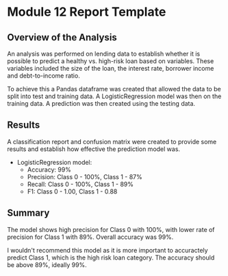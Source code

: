 # Module 12 Report Template

## Overview of the Analysis
An analysis was performed on lending data to establish whether it is possible to predict a healthy vs. high-risk loan based on variables. 
These variables included the size of the loan, the interest rate, borrower income and debt-to-income ratio.

To achieve this a Pandas dataframe was created that allowed the data to be split into test and training data.
A LogisticRegression model was then on the training data. A prediction was then created using the testing data.

## Results
A classification report and confusion matrix were created to provide some results and establish how effective the prediction model was. 

* LogisticRegression model:
   * Accuracy: 99%
   * Precision: Class 0 - 100%, Class 1 - 87%
   * Recall: Class 0 - 100%, Class 1 - 89%
   * F1: Class 0 - 1.00, Class 1 - 0.88

## Summary
The model shows high precision for Class 0 with 100%, with lower rate of precision for Class 1 with 89%. 
Overall accuracy was 99%.

I wouldn't recommend this model as it is more important to accuractely predict Class 1, which is the high risk loan category. 
The accuracy should be above 89%, ideally 99%.
